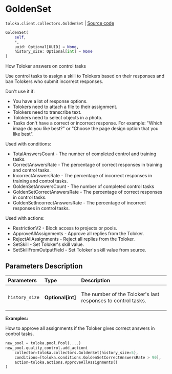 # GoldenSet
`toloka.client.collectors.GoldenSet` | [Source code](https://github.com/Toloka/toloka-kit/blob/v1.0.1/src/client/collectors.py#L286)

```python
GoldenSet(
    self,
    *,
    uuid: Optional[UUID] = None,
    history_size: Optional[int] = None
)
```

How Toloker answers on control tasks


Use control tasks to assign a skill to Tolokers based on their responses and ban Tolokers who submit incorrect responses.

Don't use it if:
- You have a lot of response options.
- Tolokers need to attach a file to their assignment.
- Tolokers need to transcribe text.
- Tolokers need to select objects in a photo.
- Tasks don't have a correct or incorrect response. For example: "Which image do you like best?" or
"Choose the page design option that you like best".

Used with conditions:
* TotalAnswersCount - The number of completed control and training tasks.
* CorrectAnswersRate - The percentage of correct responses in training and control tasks.
* IncorrectAnswersRate - The percentage of incorrect responses in training and control tasks.
* GoldenSetAnswersCount - The number of completed control tasks
* GoldenSetCorrectAnswersRate - The percentage of correct responses in control tasks.
* GoldenSetIncorrectAnswersRate - The percentage of incorrect responses in control tasks.

Used with actions:
* RestrictionV2 - Block access to projects or pools.
* ApproveAllAssignments - Approve all replies from the Toloker.
* RejectAllAssignments - Reject all replies from the Toloker.
* SetSkill - Set Toloker's skill value.
* SetSkillFromOutputField - Set Toloker's skill value from source.

## Parameters Description

| Parameters | Type | Description |
| :----------| :----| :-----------|
`history_size`|**Optional\[int\]**|<p>The number of the Toloker&#x27;s last responses to control tasks.</p>

**Examples:**

How to approve all assignments if the Toloker gives correct answers in control tasks.

```python
new_pool = toloka.pool.Pool(....)
new_pool.quality_control.add_action(
    collector=toloka.collectors.GoldenSet(history_size=5),
    conditions=[toloka.conditions.GoldenSetCorrectAnswersRate > 90],
    action=toloka.actions.ApproveAllAssignments()
)
```
